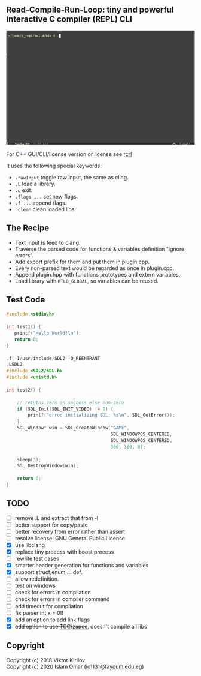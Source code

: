 ## Read-Compile-Run-Loop: tiny and powerful interactive C compiler (REPL) CLI

![picture](showcase.gif)

For C++ GUI/CLI/license version or license see [rcrl](https://github.com/Islam0mar/rcrl)

It uses the following special keywords:

- `.rawInput` toggle raw input, the same as cling.
- `.L` load a library.
- `.q` exit.
- `.flags ...` set new flags.
- `.f ...` append flags.
- `.clean` clean loaded libs.

## The Recipe 

- Text input is feed to clang.
- Traverse the parsed code for functions & variables definition "ignore errors".
- Add export prefix for them and put them in plugin.cpp.
- Every non-parsed text would be regarded as once in plugin.cpp.
- Append plugin.hpp with functions prototypes and extern variables.
- Load library with `RTLD_GLOBAL`, so variables can be reused.

## Test Code

```c
#include <stdio.h>

int test1() {
   printf("Hello World!\n");
   return 0;
}

.f -I/usr/include/SDL2 -D_REENTRANT
.LSDL2
#include <SDL2/SDL.h> 
#include <unistd.h>
  
int test2() { 
  
    // retutns zero on success else non-zero 
    if (SDL_Init(SDL_INIT_VIDEO) != 0) { 
        printf("error initializing SDL: %s\n", SDL_GetError()); 
    } 
    SDL_Window* win = SDL_CreateWindow("GAME", 
                                       SDL_WINDOWPOS_CENTERED, 
                                       SDL_WINDOWPOS_CENTERED, 
                                       300, 300, 0); 

    sleep(3);
    SDL_DestroyWindow(win);

    return 0; 
} 
```
## TODO

- [ ] remove .L and extract that from -l
- [ ] better support for copy/paste
- [ ] better recovery from error rather than assert
- [ ] resolve license: GNU General Public License
- [x] use libclang
- [x] replace tiny process with boost process
- [ ] rewrite test cases
- [x] smarter header generation for functions and variables
- [x] support struct,enum,... def.
- [ ] allow redefinition.
- [ ] test on windows
- [ ] check for errors in compilation 
- [ ] check for errors in compiler command
- [ ] add timeout for compilation
- [ ] fix parser int x = 0!!
- [x] add an option to add link flags
- [x] ~~add option to use [TCC](https://github.com/TinyCC/TinyCC)/[zapcc](https://github.com/yrnkrn/zapcc)~~, doesn't compile all libs

## Copyright

Copyright (c) 2018 Viktor Kirilov<br />
Copyright (c) 2020 Islam Omar (io1131@fayoum.edu.eg)
